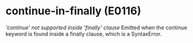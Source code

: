 # continue-in-finally (E0116)
*'continue' not supported inside 'finally' clause* Emitted when the
continue keyword is found inside a finally clause, which is a
SyntaxError.
